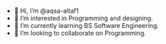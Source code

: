 - 👋 Hi, I’m @aqsa-altaf1
- 👀 I’m interested in Programming and designing.
- 🌱 I’m currently learning BS Software Engineering.
- 💞️ I’m looking to collaborate on Programming.

<!---
aqsa-altaf1/aqsa-altaf1 is a ✨ special ✨ repository because its `README.md` (this file) appears on your GitHub profile.
You can click the Preview link to take a look at your changes.
--->
